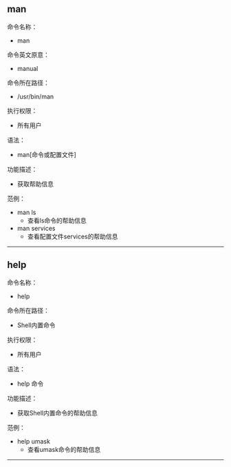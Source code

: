 ## man
命令名称：
* man

命令英文原意：
* manual
 
命令所在路径：
* /usr/bin/man

执行权限：
* 所有用户

语法：
* man[命令或配置文件]

功能描述：
* 获取帮助信息

范例：
* man ls
    * 查看ls命令的帮助信息
* man services
    * 查看配置文件services的帮助信息

----
## help
命令名称：
* help
 
命令所在路径：
* Shell内置命令

执行权限：
* 所有用户

语法：
* help 命令

功能描述：
* 获取Shell内置命令的帮助信息

范例：
* help umask
    * 查看umask命令的帮助信息

----